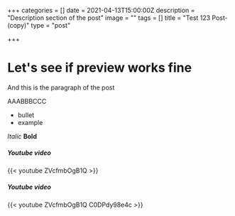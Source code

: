 +++
categories = []
date = 2021-04-13T15:00:00Z
description = "Description section of the post"
image = ""
tags = []
title = "Test 123 Post-(copy)"
type = "post"

+++
# Let's see if preview works fine

And this is the paragraph of the post

AAABBBCCC

* bullet
* example

_Italic_
**Bold**

##### Youtube video

{{< youtube ZVcfmbOgB1Q >}}

##### Youtube video

{{< youtube ZVcfmbOgB1Q C0DPdy98e4c >}}